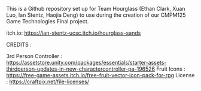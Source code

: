 This is a Github repository set up for Team Hourglass (Ethan Clark, Xuan Luo, Ian Stentz, Haojia Deng) to use during the creation of our CMPM125 Game Technologies Final project. 

itch.io: https://ian-stentz-ucsc.itch.io/hourglass-sands

CREDITS :

3rd Person Controller : https://assetstore.unity.com/packages/essentials/starter-assets-thirdperson-updates-in-new-charactercontroller-pa-196526
Fruit Icons : https://free-game-assets.itch.io/free-fruit-vector-icon-pack-for-rpg 
    License : https://craftpix.net/file-licenses/ 
